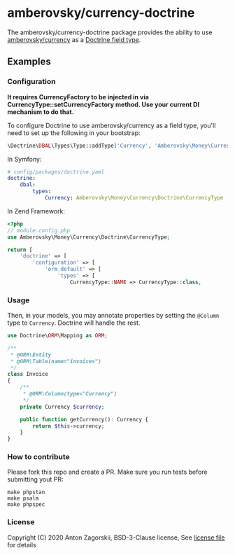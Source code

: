 # amberovsky/currency-doctrine

The amberovsky/currency-doctrine package provides the ability to use
[amberovsky/currency](https://github.com/amberovsky/currency) as a [Doctrine field type](https://www.doctrine-project.org/projects/doctrine-dbal/en/2.10/reference/types.html).

## Examples

### Configuration

**It requires CurrencyFactory to be injected in via CurrencyType::setCurrencyFactory method. Use your current DI mechanism to do that.**

To configure Doctrine to use amberovsky/currency as a field type, you'll need to set up the following in your bootstrap:

``` php
\Doctrine\DBAL\Types\Type::addType('Currency', 'Amberovsky\Money\Currency\Doctrine\CurrencyType');
```

In Symfony:

``` yaml
# config/packages/doctrine.yaml
doctrine:
    dbal:
        types:
            Currency: Amberovsky\Money\Currency\Doctrine\CurrencyType
```

In Zend Framework:

```php
<?php
// module.config.php
use Amberovsky\Money\Currency\Doctrine\CurrencyType;

return [
    'doctrine' => [
        'configuration' => [
            'orm_default' => [
                'types' => [
                    CurrencyType::NAME => CurrencyType::class,
```

### Usage

Then, in your models, you may annotate properties by setting the `@Column` type to `Currency`.
Doctrine will handle the rest.

``` php
use Doctrine\ORM\Mapping as ORM;

/**
 * @ORM\Entity
 * @ORM\Table(name="invoices")
 */
class Invoice
{
    /**
     * @ORM\Column(type="Currency")
     */
    private Currency $currency;

    public function getCurrency(): Currency {
        return $this->currency;
    }
}
```


### How to contribute

Please fork this repo and create a PR. Make sure you run tests before submitting  yout PR:

```shell script
make phpstan
make psalm
make phpspec
```

### License
Copyright (C) 2020 Anton Zagorskii, BSD-3-Clause license, See [license file](/LICENSE.txt) for details
